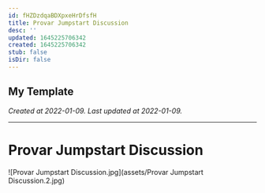 ```yaml
---
id: fHZDzdqaBDXpxeHrDfsfH
title: Provar Jumpstart Discussion
desc: ''
updated: 1645225706342
created: 1645225706342
stub: false
isDir: false
---
```

My Template
---

_Created at 2022-01-09._
_Last updated at 2022-01-09._




---

# Provar Jumpstart Discussion


![Provar Jumpstart Discussion.jpg](assets/Provar Jumpstart Discussion.2.jpg)

